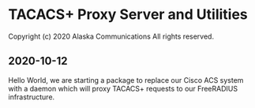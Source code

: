 
TACACS+ Proxy Server and Utilities
==================================

Copyright (c) 2020 Alaska Communications
All rights reserved.

2020-10-12
----------

Hello World, we are starting a package to replace our Cisco ACS system with a
daemon which will proxy TACACS+ requests to our FreeRADIUS infrastructure.

